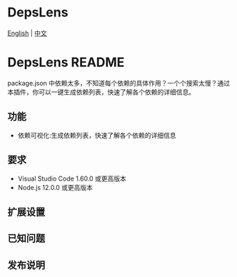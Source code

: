 # DepsLens

[English](README.md) | [中文](README_zh-CN.md)

# DepsLens README

package.json 中依赖太多，不知道每个依赖的具体作用？一个个搜索太慢？通过本插件，你可以一键生成依赖列表，快速了解各个依赖的详细信息。

## 功能

- 依赖可视化:生成依赖列表，快速了解各个依赖的详细信息

## 要求

- Visual Studio Code 1.60.0 或更高版本
- Node.js 12.0.0 或更高版本

## 扩展设置

## 已知问题

## 发布说明
